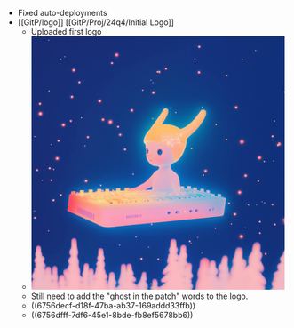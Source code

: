 - Fixed auto-deployments
- [[GitP/logo]] [[GitP/Proj/24q4/Initial Logo]]
	- Uploaded first logo
	- ![gitp_logo_raw_fly.JPG](../assets/gitp/logo/gitp_logo_raw_fly.JPG)
	- Still need to add the "ghost in the patch" words to the logo.
	- ((6756decf-d18f-47ba-ab37-169addd33ffb))
	- ((6756dfff-7df6-45e1-8bde-fb8ef5678bb6))